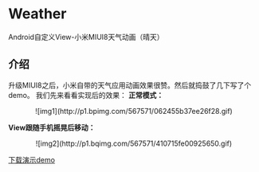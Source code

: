 # Weather
Android自定义View-小米MIUI8天气动画（晴天）

## 介绍
升级MIUI8之后，小米自带的天气应用动画效果很赞。然后就捣鼓了几下写了个demo。
我们先来看看实现后的效果：
**正常模式：**

<center>![img1](http://p1.bpimg.com/567571/062455b37ee26f28.gif)</center>


**View跟随手机摇晃后移动：**

<center>![img2](http://p1.bqimg.com/567571/410715fe00925650.gif)</center>

[下载演示demo][1]  

[1]: http://fir.im/nmg3

